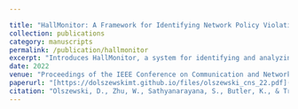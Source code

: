 ```yaml
---

title: "HallMonitor: A Framework for Identifying Network Policy Violations in Software"
collection: publications
category: manuscripts
permalink: /publication/hallmonitor
excerpt: "Introduces HallMonitor, a system for identifying and analyzing network policy violations in software applications."
date: 2022
venue: "Proceedings of the IEEE Conference on Communication and Network Security 2022 (CNS '22)"
paperurl: "[https://dolszewskimt.github.io/files/olszewski_cns_22.pdf](https://dolszewskimt.github.io/files/olszewski_cns_22.pdf)"
citation: "Olszewski, D., Zhu, W., Sathyanarayana, S., Butler, K., & Traynor, P. (2022). HallMonitor: A Framework for Identifying Network Policy Violations in Software. In Proceedings of IEEE CNS 2022."
---
```

